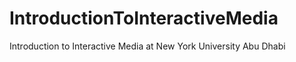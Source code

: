 # IntroductionToInteractiveMedia
Introduction to Interactive Media at New York University Abu Dhabi
